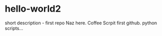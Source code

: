 # hello-world2
short description - first repo
Naz here. Coffee Scrpit first github.
python scripts...
